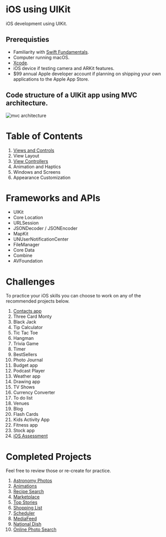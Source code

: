 # iOS using UIKit

iOS development using UIKit.

## Prerequisties 

* Familiarity with [Swift Fundamentals](https://github.com/alexpaul/Swift-Fundamentals). 
* Computer running macOS. 
* [Xcode](https://developer.apple.com/xcode/).
* iOS device if testing camera and ARKit features. 
* $99 annual Apple developer account if planning on shipping your own applications to the Apple App Store.

## Code structure of a UIKit app using MVC architecture. 

![mvc architecture](https://docs-assets.developer.apple.com/published/4e7c26b6ad/ff7aa08f-4857-44ce-88d5-7dacbef84509.png)

# Table of Contents 

1. [Views and Controls](https://github.com/alexpaul/iOS-UIKit/blob/main/Views-and-Controls.md)
1. View Layout
1. [View Controllers](https://github.com/alexpaul/iOS-UIKit/blob/main/ViewControllers.md)
1. Animation and Haptics
1. Windows and Screens
1. Appearance Customization

# Frameworks and APIs 

* UIKit 
* Core Location 
* URLSession
* JSONDecoder / JSONEncoder
* MapKit 
* UNUserNotificationCenter
* FileManager 
* Core Data 
* Combine
* AVFoundation 

# Challenges 

To practice your iOS skills you can choose to work on any of the recommended projects below. 

1. [Contacts app](https://github.com/alexpaul/iOS-UIKit/blob/main/Contacts-App-Challenge.md)
1. Three Card Monty 
1. Black Jack 
1. Tip Calculator 
1. Tic Tac Toe 
1. Hangman
1. Trivia Game
1. Timer
1. BestSellers
1. Photo Journal 
1. Budget app
1. Podcast Player
1. Weather app 
1. Drawing app
1. TV Shows
1. Currency Converter 
1. To do list
1. Venues
1. Blog
1. Flash Cards
1. Kids Activity App 
1. Fitness app 
1. Stock app
1. [iOS Assessment]()


# Completed Projects 

Feel free to review those or re-create for practice.

1. [Astronomy Photos](https://github.com/alexpaul/AstronomyPhotos)
1. [Animations](https://github.com/alexpaul/UIKit-Animations)
1. [Recipe Search](https://github.com/alexpaul/RecipeSearch-Using-Basic-Auth)
1. [Marketplace](https://github.com/alexpaul/Firebase-Demo)
1. [Top Stories](https://github.com/alexpaul/TopStories)
1. [Shopping List](https://github.com/alexpaul/Diffable-Data-Source/tree/master/ShoppingList)
1. [Scheduler](https://github.com/alexpaul/Scheduler-Custom-Delegation-Tab-Controller)
1. [MediaFeed](https://github.com/alexpaul/AVFoundation-MediaFeed)
1. [National Dish](https://github.com/alexpaul/NationalDish)
1. [Online Photo Search](https://github.com/alexpaul/Compositional-Layout/tree/master/Compositional-Layout-Combine)
